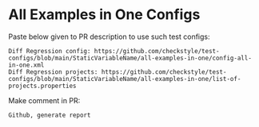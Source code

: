 # All Examples in One Configs
Paste below given to PR description to use such test configs:
```
Diff Regression config: https://github.com/checkstyle/test-configs/blob/main/StaticVariableName/all-examples-in-one/config-all-in-one.xml
Diff Regression projects: https://github.com/checkstyle/test-configs/blob/main/StaticVariableName/all-examples-in-one/list-of-projects.properties
```
Make comment in PR:
```
Github, generate report
```
